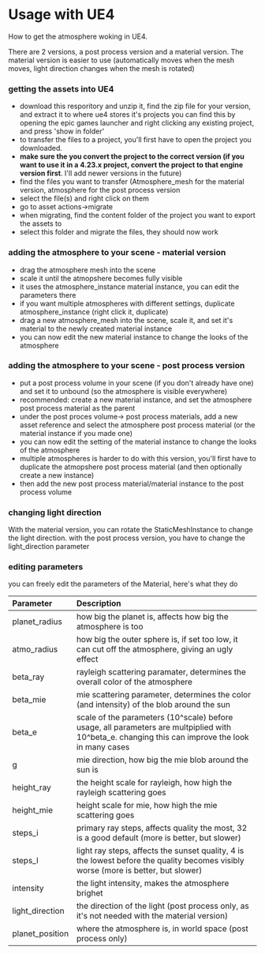 # Usage with UE4
How to get the atmosphere woking in UE4.

There are 2 versions, a post process version and a material version.
The material version is easier to use (automatically moves when the mesh moves, light direction changes when the mesh is rotated)

### getting the assets into UE4
- download this resporitory and unzip it, find the zip file for your version, and extract it to where ue4 stores it's projects
you can find this by opening the epic games launcher and right clicking any existing project, and press 'show in folder'
- to transfer the files to a project, you'll first have to open the project you downloaded. 
- **make sure the you convert the project to the correct version (if you want to use it in a 4.23.x project, convert the project to that engine version first**. I'll add newer versions in the future)
- find the files you want to transfer (Atmosphere_mesh for the material version, atmosphere for the post process version
- select the file(s) and right click on them
- go to asset actions->migrate
- when migrating, find the content folder of the project you want to export the assets to
- select this folder and migrate the files, they should now work

### adding the atmosphere to your scene - material version
- drag the atmosphere mesh into the scene
- scale it until the atmopshere becomes fully visible
- it uses the atmosphere_instance material instance, you can edit the parameters there
- if you want multiple atmospheres with different settings, duplicate atmosphere_instance (right click it, duplicate)
- drag a new atmosphere_mesh into the scene, scale it, and set it's material to the newly created material instance
- you can now edit the new material instance to change the looks of the atmosphere

### adding the atmosphere to your scene - post process version
- put a post process volume in your scene (if you don't already have one) and set it to unbound (so the atmosphere is visible everywhere)
- recommended: create a new material instance, and set the atmosphere post process material as the parent
- under the post proces volume-> post process materials, add a new asset reference and select the atmosphere post process material (or the material instance if you made one)
- you can now edit the setting of the material instance to change the looks of the atmosphere
- multiple atmospheres is harder to do with this version, you'll first have to duplicate the atmopshere post process material (and then optionally create a new instance)
- then add the new post process material/material instance to the post process volume

### changing light direction
With the material version, you can rotate the StaticMeshInstance to change the light direction.
with the post process version, you have to change the light_direction parameter

### editing parameters
you can freely edit the parameters of the Material, here's what they do

| Parameter      | Description                                                                                                     
|:---------------|:---------------------------------------------------------------------------------------------------------------- 
| planet_radius  | how big the planet is, affects how big the atmosphere is too                                                    
| atmo_radius 	 | how big the outer sphere is, if set too low, it can cut off the atmosphere, giving an ugly effect
| beta_ray       | rayleigh scattering paramater, determines the overall color of the atmosphere
| beta_mie       | mie scattering parameter, determines the color (and intensity) of the blob around the sun
| beta_e         | scale of the parameters (10^scale) before usage, all parameters are multpiplied with 10^beta_e. changing this can improve the look in many cases
| g              | mie direction, how big the mie blob around the sun is
| height_ray     | the height scale for rayleigh, how high the rayleigh scattering goes
| height_mie     | height scale for mie, how high the mie scattering goes
| steps_i        | primary ray steps, affects quality the most, 32 is a good default (more is better, but slower)
| steps_l        | light ray steps, affects the sunset quality, 4 is the lowest before the quality becomes visibly worse (more is better, but slower)
| intensity      | the light intensity, makes the atmosphere brighet
| light_direction| the direction of the light (post process only, as it's not needed with the material version)
| planet_position| where the atmosphere is, in world space (post process only)

